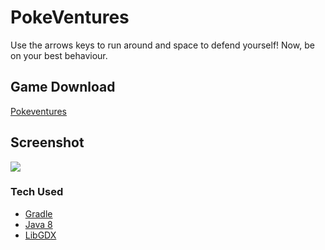 # PokeVentures

Use the arrows keys to run around and space to defend yourself! Now, be on your best behaviour.

## Game Download
[Pokeventures](http://pokeventures.coderic.net/deploys/pokeventures-stable.jar)

## Screenshot
<img src = "http://puu.sh/mT42a/1c86089418.png">

### Tech Used
* [Gradle](http://gradle.org/)
* [Java 8](http://www.oracle.com/technetwork/java/javase/downloads/index.html)
* [LibGDX](https://libgdx.badlogicgames.com/)
